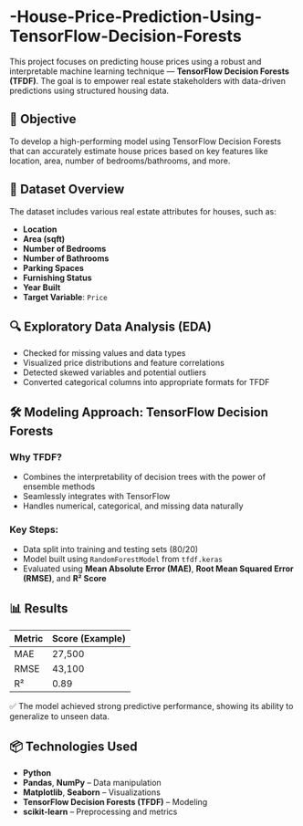 # -House-Price-Prediction-Using-TensorFlow-Decision-Forests
This project focuses on predicting house prices using a robust and interpretable machine learning technique — **TensorFlow Decision Forests (TFDF)**. The goal is to empower real estate stakeholders with data-driven predictions using structured housing data.

## 🎯 Objective

To develop a high-performing model using TensorFlow Decision Forests that can accurately estimate house prices based on key features like location, area, number of bedrooms/bathrooms, and more.


## 📂 Dataset Overview

The dataset includes various real estate attributes for houses, such as:

- **Location**
- **Area (sqft)**
- **Number of Bedrooms**
- **Number of Bathrooms**
- **Parking Spaces**
- **Furnishing Status**
- **Year Built**
- **Target Variable**: `Price`


## 🔍 Exploratory Data Analysis (EDA)

- Checked for missing values and data types
- Visualized price distributions and feature correlations
- Detected skewed variables and potential outliers
- Converted categorical columns into appropriate formats for TFDF


## 🛠️ Modeling Approach: TensorFlow Decision Forests

### Why TFDF?

- Combines the interpretability of decision trees with the power of ensemble methods
- Seamlessly integrates with TensorFlow
- Handles numerical, categorical, and missing data naturally

### Key Steps:

- Data split into training and testing sets (80/20)
- Model built using `RandomForestModel` from `tfdf.keras`
- Evaluated using **Mean Absolute Error (MAE)**, **Root Mean Squared Error (RMSE)**, and **R² Score**

## 📊 Results

| Metric | Score (Example) |
|--------|-----------------|
| MAE    | 27,500          |
| RMSE   | 43,100          |
| R²     | 0.89            |

✅ The model achieved strong predictive performance, showing its ability to generalize to unseen data.

## 📦 Technologies Used

- **Python**
- **Pandas**, **NumPy** – Data manipulation
- **Matplotlib**, **Seaborn** – Visualizations
- **TensorFlow Decision Forests (TFDF)** – Modeling
- **scikit-learn** – Preprocessing and metrics
